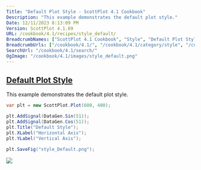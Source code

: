 ```yaml
---
Title: "Default Plot Style - ScottPlot 4.1 Cookbook"
Description: "This example demonstrates the default plot style."
Date: 12/11/2023 8:13:09 PM
Version: ScottPlot 4.1.69
URL: /cookbook/4.1/recipes/style_default/
BreadcrumbNames: ["ScottPlot 4.1 Cookbook", "Style", "Default Plot Style"]
BreadcrumbUrls: ["/cookbook/4.1/", "/cookbook/4.1/category/style", "/cookbook/4.1/recipes/style_default/"]
SearchUrl: "/cookbook/4.1/search/"
OgImage: "/cookbook/4.1/images/style_default.png"
---
```


<h2><a id='default-plot-style' href='/cookbook/4.1/recipes/style_default/'>Default Plot Style</a></h2>

This example demonstrates the default plot style.

```cs
var plt = new ScottPlot.Plot(600, 400);

plt.AddSignal(DataGen.Sin(51));
plt.AddSignal(DataGen.Cos(51));
plt.Title("Default Style");
plt.XLabel("Horizontal Axis");
plt.YLabel("Vertical Axis");

plt.SaveFig("style_Default.png");
```

<img src='../../images/style_default.png' class='d-block mx-auto my-5' />


